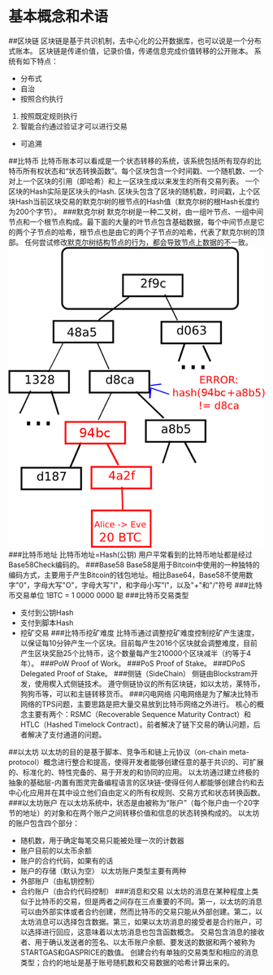 # 基本概念和术语

##区块链
区块链是基于共识机制，去中心化的公开数据库，也可以说是一个分布式账本。
区块链是传递价值，记录价值，传递信息完成价值转移的公开账本。
系统有如下特点：
- 分布式
- 自治
- 按照合约执行
 1. 按照既定规则执行
 2. 智能合约通过验证才可以进行交易
- 可追溯

##比特币
比特币账本可以看成是一个状态转移的系统，该系统包括所有现存的比特币所有权状态和“状态转换函数”。每个区块包含一个时间戳、一个随机数、一个对上一个区块的引用（即哈希）和上一区块生成以来发生的所有交易列表。
一个区块的Hash实际是区块头的Hash.
区块头包含了区块的随机数，时间戳，上个区块Hash当前区块交易的默克尔树的根节点的Hash值（默克尔树的根Hash长度约为200个字节）。
###默克尔树
默克尔树是一种二叉树，由一组叶节点、一组中间节点和一个根节点构成。最下面的大量的叶节点包含基础数据，每个中间节点是它的两个子节点的哈希，根节点也是由它的两个子节点的哈希，代表了默克尔树的顶部。
任何尝试修改默克尔树结构节点的行为，都会导致节点上数据的不一致。
![默克尔树](./img/merkletreeerr.png)
###比特币地址
比特币地址=Hash(公钥)
用户平常看到的比特币地址都是经过Base58Check编码的。
###Base58
Base58是用于Bitcoin中使用的一种独特的编码方式，主要用于产生Bitcoin的钱包地址。相比Base64，Base58不使用数字"0"，字母大写"O"，字母大写"I"，和字母小写"l"，以及"+"和"/"符号
###比特币交易单位
1BTC = 1 0000 0000 聪
###比特币交易类型
- 支付到公钥Hash
- 支付到脚本Hash
- 挖矿交易
###比特币挖矿难度
比特币通过调整挖矿难度控制挖矿产生速度，以保证每10分钟产生一个区块。目前每产生2016个区块就会调整难度，目前产生区块奖励25个比特币，这个数量每产生210000个区块减半（约等于4年）。
###PoW
Proof of Work。
###PoS
Proof of Stake。
###DPoS
Delegated Proof of Stake。
###侧链（SideChain）
侧链由Blockstram开发，使用楔入式侧链技术。
遵守侧链协议的所有区块链，如以太坊，莱特币，狗狗币等，可以和主链转移货币。
###闪电网络
闪电网络是为了解决比特币网络的TPS问题，主要思路是把大量交易放到比特币网络之外进行。
核心的概念主要有两个：RSMC（Recoverable Sequence Maturity Contract）和 HTLC（Hashed Timelock Contract）。前者解决了链下交易的确认问题，后者解决了支付通道的问题。

##以太坊
以太坊的目的是基于脚本、竞争币和链上元协议（on-chain meta-protocol）概念进行整合和提高，使得开发者能够创建任意的基于共识的、可扩展的、标准化的、特性完备的、易于开发的和协同的应用。
以太坊通过建立终极的抽象的基础层-内置有图灵完备编程语言的区块链-使得任何人都能够创建合约和去中心化应用并在其中设立他们自由定义的所有权规则、交易方式和状态转换函数。
###以太坊账户
在以太坊系统中，状态是由被称为“账户”（每个账户由一个20字节的地址）的对象和在两个账户之间转移价值和信息的状态转换构成的。
以太坊的账户包含四个部分：
- 随机数，用于确定每笔交易只能被处理一次的计数器
- 账户目前的以太币余额
- 账户的合约代码，如果有的话
- 账户的存储（默认为空）
以太坊账户类型主要有两种
- 外部账户（由私钥控制）
- 合约账户（由合约代码控制）
###消息和交易
以太坊的消息在某种程度上类似于比特币的交易，但是两者之间存在三点重要的不同。第一，以太坊的消息可以由外部实体或者合约创建，然而比特币的交易只能从外部创建。第二，以太坊消息可以选择包含数据。第三，如果以太坊消息的接受者是合约账户，可以选择进行回应，这意味着以太坊消息也包含函数概念。
交易包含消息的接收者、用于确认发送者的签名、以太币账户余额、要发送的数据和两个被称为STARTGAS和GASPRICE的数值。
创建合约有单独的交易类型和相应的消息类型；合约的地址是基于账号随机数和交易数据的哈希计算出来的。

